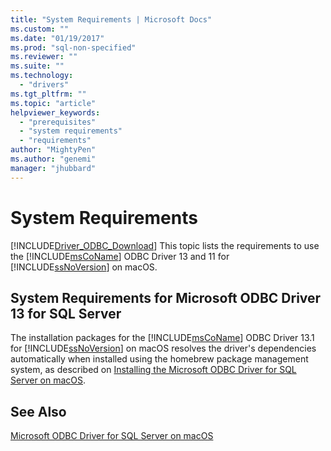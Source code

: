 ```yaml
---
title: "System Requirements | Microsoft Docs"
ms.custom: ""
ms.date: "01/19/2017"
ms.prod: "sql-non-specified"
ms.reviewer: ""
ms.suite: ""
ms.technology:
  - "drivers"
ms.tgt_pltfrm: ""
ms.topic: "article"
helpviewer_keywords:
  - "prerequisites"
  - "system requirements"
  - "requirements"
author: "MightyPen"
ms.author: "genemi"
manager: "jhubbard"
---
```

# System Requirements
[!INCLUDE[Driver_ODBC_Download](../../../includes/driver_odbc_download.md)]
This topic lists the requirements to use the [!INCLUDE[msCoName](../../../includes/msconame_md.md)] ODBC Driver 13 and 11 for [!INCLUDE[ssNoVersion](../../../includes/ssnoversion_md.md)] on macOS.  

## System Requirements for Microsoft ODBC Driver 13 for SQL Server  

The installation packages for the [!INCLUDE[msCoName](../../../includes/msconame_md.md)] ODBC Driver 13.1 for [!INCLUDE[ssNoVersion](../../../includes/ssnoversion_md.md)] on macOS resolves the driver's dependencies automatically when installed using the homebrew package management system, as described on [Installing the Microsoft ODBC Driver for SQL Server on macOS](../../../connect/odbc/mac/installing-the-microsoft-odbc-driver-for-sql-server-on-macos.md).

## See Also  
[Microsoft ODBC Driver for SQL Server on macOS](../../../connect/odbc/mac/microsoft-odbc-driver-for-sql-server-on-mac.md)  

